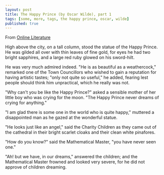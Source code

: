 ```yaml
---
layout: post
title: The Happy Prince (by Oscar Wilde), part 1
tags: [some, more, tags, the happy prince, oscar, wilde]
published: true
---
```


From <a href="http://www.online-literature.com/wilde/177/">Online Literature</a>

High above the city, on a tall column, stood the statue of the Happy Prince. He was gilded all over with thin leaves of fine gold, for eyes he had two bright sapphires, and a large red ruby glowed on his sword-hilt.

He was very much admired indeed. "He is as beautiful as a weathercock," remarked one of the Town Councillors who wished to gain a reputation for having artistic tastes; "only not quite so useful," he added, fearing lest people should think him unpractical, which he really was not.

"Why can't you be like the Happy Prince?" asked a sensible mother of her little boy who was crying for the moon. "The Happy Prince never dreams of crying for anything."

"I am glad there is some one in the world who is quite happy," muttered a disappointed man as he gazed at the wonderful statue.

"He looks just like an angel," said the Charity Children as they came out of the cathedral in their bright scarlet cloaks and their clean white pinafores.

"How do you know?" said the Mathematical Master, "you have never seen one."

"Ah! but we have, in our dreams," answered the children; and the Mathematical Master frowned and looked very severe, for he did not approve of children dreaming.
